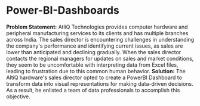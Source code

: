 # Power-BI-Dashboards
**Problem Statement:**
AtliQ Technologies provides computer hardware and peripheral manufacturing services to its clients and has multiple branches across India. The sales director is encountering challenges in understanding the company's performance and identifying current issues, as sales are lower than anticipated and declining gradually. When the sales director contacts the regional managers for updates on sales and market conditions, they seem to be uncomfortable with interpreting data from Excel files, leading to frustration due to this common human behavior.
**Solution:**
The AltiQ hardware's sales director opted to create a PowerBI Dashboard to transform data into visual representations for making data-driven decisions. As a result, he enlisted a team of data professionals to accomplish this objective.

